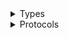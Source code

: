 <details>
<summary>Types</summary>

  - [SignerClient](/aws-sdk-swift/reference/0.x/AWSSigner/SignerClient)
  - [SignerClient.SignerClientConfiguration](/aws-sdk-swift/reference/0.x/AWSSigner/SignerClient.SignerClientConfiguration)
  - [SignerClientLogHandlerFactory](/aws-sdk-swift/reference/0.x/AWSSigner/SignerClientLogHandlerFactory)
  - [SignerClientTypes](/aws-sdk-swift/reference/0.x/AWSSigner/SignerClientTypes)

</details>

<details>
<summary>Protocols</summary>

  - [SignerClientProtocol](/aws-sdk-swift/reference/0.x/AWSSigner/SignerClientProtocol)

</details>
